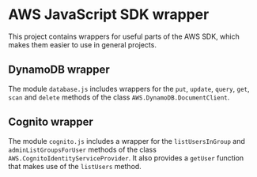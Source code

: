 # AWS JavaScript SDK wrapper

This project contains wrappers for useful parts of the AWS SDK, which makes them easier to use in general projects.

## DynamoDB wrapper

The module `database.js` includes wrappers for the `put`, `update`, `query`, `get`, `scan` and `delete` methods of the class `AWS.DynamoDB.DocumentClient`.

## Cognito wrapper

The module `cognito.js` includes a wrapper for the `listUsersInGroup` and `adminListGroupsForUser` methods of the class `AWS.CognitoIdentityServiceProvider`. It also provides a `getUser` function that makes use of the `listUsers` method.
